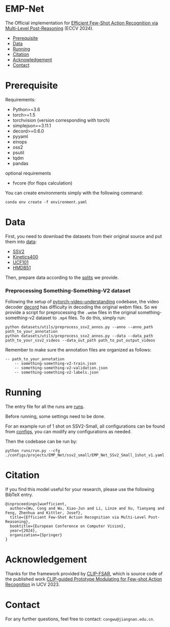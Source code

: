 # EMP-Net
The Official implementation for [Efficient Few-Shot Action Recognition via Multi-Level Post-Reasoning](https://www.ecva.net/papers/eccv_2024/papers_ECCV/papers/00305.pdf) (ECCV 2024).

- [Prerequisite](#Prerequisite)
- [Data](#Data)
- [Running](#Running&Testing)
- [Citation](#Citation)
- [Acknowledgement](#Acknowledgement)
- [Contact](#Contact)


<a name="Prerequisite"></a>

# Prerequisite

Requirements:
- Python>=3.6
- torch>=1.5
- torchvision (version corresponding with torch)
- simplejson==3.11.1
- decord>=0.6.0
- pyyaml
- einops
- oss2
- psutil
- tqdm
- pandas

optional requirements
- fvcore (for flops calculation)

You can create environments simply with the following command:
```
conda env create -f environment.yaml
```
 
<a name="Data"></a>

# Data

First, you need to download the datasets from their original source and put them into [data](./data/):

- [SSV2](https://www.qualcomm.com/developer/software/something-something-v-2-dataset)
- [Kinetics400](https://github.com/Showmax/kinetics-downloader)
- [UCF101](https://www.crcv.ucf.edu/data/UCF101.php)
- [HMDB51](https://serre-lab.clps.brown.edu/resource/hmdb-a-large-human-motion-database/#Downloads)

Then, prepare data according to the [splits](configs/projects/EMP_Net/) we provide.


### Preprocessing Something-Something-V2 dataset

Following the setup of [pytorch-video-understanding](https://github.com/alibaba-mmai-research/TAdaConv) codebase, the video decoder [decord](https://github.com/dmlc/decord) has difficulty in decoding the original webm files. So we provide a script for preprocessing the `.webm` files in the original something-something-v2 dataset to `.mp4` files. To do this, simply run:
```
python datasets/utils/preprocess_ssv2_annos.py --anno --anno_path path_to_your_annotation
python datasets/utils/preprocess_ssv2_annos.py --data --data_path path_to_your_ssv2_videos --data_out_path path_to_put_output_videos
```

Remember to make sure the annotation files are organized as follows:
```
-- path_to_your_annotation
    -- something-something-v2-train.json
    -- something-something-v2-validation.json
    -- something-something-v2-labels.json
```


<a name="Running"></a>

# Running

The entry file for all the runs are [runs](runs/run.py). 

Before running, some settings need to be done. 

For an example run of 1 shot on SSV2-Small, all configurations can be found from [configs](configs/projects/EMP_Net/ssv2_small/EMP_Net_SSv2_Small_1shot_v1.yaml), you can modify any configurations as needed.

Then the codebase can be run by:

```
python runs/run.py --cfg ./configs/projects/EMP_Net/ssv2_small/EMP_Net_SSv2_Small_1shot_v1.yaml
```

<a name="Citation"></a>

# Citation
If you find this model useful for your research, please use the following BibTeX entry.
```
@inproceedings{wuefficient,
  author={Wu, Cong and Wu, Xiao-Jun and Li, Linze and Xu, Tianyang and Feng, Zhenhua and Kittler, Josef},
  title={Efficient Few-Shot Action Recognition via Multi-Level Post-Reasoning},
  booktitle={European Conference on Computer Vision},
  year={2024},
  organization={Springer}
}
```

<a name="Acknowledgement"></a>

# Acknowledgement
Thanks for the framework provided by [CLIP-FSAR](https://github.com/alibaba-mmai-research/CLIP-FSAR), 
which is source code of the published work [CLIP-guided Prototype Modulating for Few-shot Action Recognition](https://arxiv.org/pdf/2303.02982) in IJCV 2023. 


<a name="Contact"></a>

# Contact
For any further questions, feel free to contact: `congwu@jiangnan.edu.cn`.